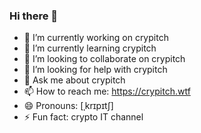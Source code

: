 ### Hi there 👋

<!--
**crypitch/crypitch** is a ✨ _special_ ✨ repository because its `README.md` (this file) appears on your GitHub profile.
-->

- 🔭 I’m currently working on crypitch
- 🌱 I’m currently learning crypitch
- 👯 I’m looking to collaborate on crypitch
- 🤔 I’m looking for help with crypitch
- 💬 Ask me about crypitch
- 📫 How to reach me: https://crypitch.wtf
- 😄 Pronouns: [ˌkrɪpɪtʃ]
- ⚡ Fun fact: crypto IT channel

